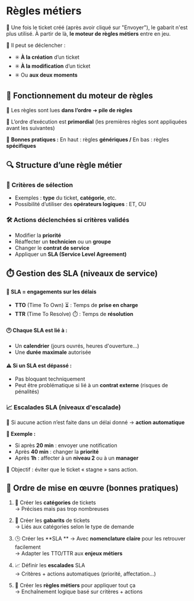 # Règles métiers

🧠 Une fois le ticket créé (après avoir cliqué sur "Envoyer"), le gabarit n'est plus utilisé. À partir de là, **le moteur de règles métiers** entre en jeu.

🔁 Il peut se déclencher : 
- ✳️ **À la création** d’un ticket 
- ✳️ **À la modification** d’un ticket 
- ✳️ Ou **aux deux moments**



## **🧩 Fonctionnement du moteur de règles**

🧱 Les règles sont lues **dans l’ordre** ➜ **pile de règles**

🔢 L’ordre d’exécution est **primordial** (les premières règles sont appliquées avant les suivantes)

🎯 **Bonnes pratiques :** En haut : règles **génériques /** En bas : règles **spécifiques**



## **🔍 Structure d’une règle métier**

### **🎯 Critères de sélection**

- Exemples : **type** du ticket, **catégorie**, etc.
- Possibilité d’utiliser des **opérateurs logiques** : ET, OU

### **🛠️ Actions déclenchées si critères validés**

- Modifier la **priorité**
- Réaffecter un **technicien** ou un **groupe**
- Changer le **contrat de service**
- Appliquer un **SLA (Service Level Agreement)**



## **⏱️ Gestion des SLA (niveaux de service)**

#### **📐 SLA = engagements sur les délais**

- **TTO** (Time To Own) ⏳ : Temps de **prise en charge**
- **TTR** (Time To Resolve) ⏱️ : Temps de **résolution**

#### **🕐 Chaque SLA est lié à :**

- Un **calendrier** (jours ouvrés, heures d'ouverture…)
- Une **durée maximale** autorisée

#### ⚠️ Si un SLA est dépassé :

- Pas bloquant techniquement
- Peut être problématique si lié à un **contrat externe** (risques de pénalités)


### **📈 Escalades SLA (niveaux d'escalade)**

🔁 Si aucune action n’est faite dans un délai donné → **action automatique**

**🔔 Exemple :**

- Si après **20 min** : envoyer une notification
- Après **40 min** : changer la **priorité**
- Après **1h** : affecter à un **niveau 2** ou à un **manager**

🎯 Objectif : éviter que le ticket « stagne » sans action.



## **🧱 Ordre de mise en œuvre (bonnes pratiques)**

1.  🔖 Créer les **catégories** de tickets  
    → Précises mais pas trop nombreuses

2.  📄 Créer les **gabarits** de tickets  
    → Liés aux catégories selon le type de demande

3.  🕒 Créer les **SLA  **
    → Avec **nomenclature claire** pour les retrouver facilement  
    → Adapter les TTO/TTR aux **enjeux métiers**

4.  📈 Définir les **escalades** SLA  
    → Critères + actions automatiques (priorité, affectation…)

5.  🧠 Créer les **règles métiers** pour appliquer tout ça  
    → Enchaînement logique basé sur critères + actions


